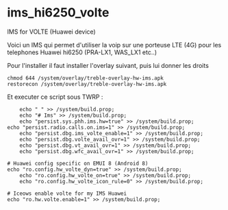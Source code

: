 # ims_hi6250_volte
 IMS for VOLTE (Huawei device)

Voici un IMS qui permet d'utiliser la voip sur une porteuse LTE (4G) pour les telephones Huawei hi6250 (PRA-LX1, WAS_LX1 etc..)

Pour l'installer il faut installer l'overlay suivant, puis lui donner les droits

	chmod 644 /system/overlay/treble-overlay-hw-ims.apk
	restorecon /system/overlay/treble-overlay-hw-ims.apk

Et executer ce script sous TWRP :

    	echo " " >> /system/build.prop;
    	echo "# Ims" >> /system/build.prop;
    	echo "persist.sys.phh.ims.hw=true" >> /system/build.prop;
	echo "persist.radio.calls.on.ims=1" >> /system/build.prop;
    	echo "persist.dbg.ims_volte_enable=1" >> /system/build.prop;
    	echo "persist.dbg.volte_avail_ovr=1" >> /system/build.prop;
    	echo "persist.dbg.vt_avail_ovr=1" >> /system/build.prop;
    	echo "persist.dbg.wfc_avail_ovr=1" >> /system/build.prop;
	
	# Huawei config specific on EMUI 8 (Android 8)
	echo "ro.config.hw_volte_dyn=true" >> /system/build.prop;
    	echo "ro.config.hw_volte_on=true" >> /system/build.prop;
    	echo "ro.config.hw_volte_icon_rule=0" >> /system/build.prop;	
	
	# Iceows enable volte for my IMS Huawei
	echo "ro.hw.volte.enable=1" >> /system/build.prop;
